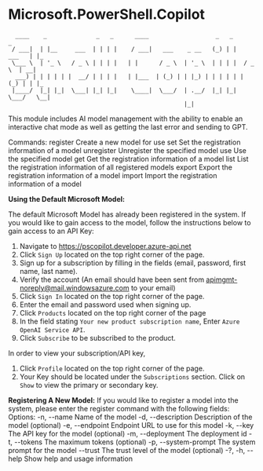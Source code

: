 # Microsoft.PowerShell.Copilot
```
  ____    _              _   _      ____                   _   _           _
 / ___|  | |__     ___  | | | |    / ___|   ___    _ __   (_) | |   ___   | |_
 \___ \  | '_ \   / _ \ | | | |   | |      / _ \  | '_ \  | | | |  / _ \  | __|
  ___) | | | | | |  __/ | | | |   | |___  | (_) | | |_) | | | | | | (_) | | |_
 |____/  |_| |_|  \___| |_| |_|    \____|  \___/  | .__/  |_| |_|  \___/   \__|
                                                  |_|
```

This module includes AI model management with the ability to enable an interactive chat mode as well as getting the last error and sending to GPT. 

Commands:
  register           Create a new model for use
  set                Set the registration information of a model
  unregister <name>  Unregister the specified model
  use <name>         Use the specified model
  get <name>         Get the registration information of a model
  list               List the registration information of all registered models
  export             Export the registration information of a model
  import             Import the registration information of a model

**Using the Default Microsoft Model:**

The default Microsoft Model has already been registered in the system. 
If you would like to gain access to the model, follow the instructions below to gain access to an API Key:
1.  Navigate to <https://pscopilot.developer.azure-api.net>
2.  Click `Sign Up` located on the top right corner of the page.
3.  Sign up for a subscription by filling in the fields (email, password,
    first name, last name).
4.  Verify the account (An email should have been sent from
    <apimgmt-noreply@mail.windowsazure.com> to your email)
5.  Click `Sign In` located on the top right corner of the page.
6.  Enter the email and password used when signing up.
7.  Click `Products` located on the top right corner of the page
8.  In the field stating `Your new product subscription name`, Enter
    `Azure OpenAI Service API`.
9.  Click `Subscribe` to be subscribed to the product.

In order to view your subscription/API key,
1.  Click `Profile` located on the top right corner of the page.
2.  Your Key should be located under the `Subscriptions`
    section. 
    Click on `Show` to view the primary or secondary key.

**Registering A New Model:**
If you would like to register a model into the system, please enter the register command with the following fields:
Options:
  -n, --name <name>                    Name of the model
  -d, --description <description>      Description of the model (optional)
  -e, --endpoint <endpoint>            Endpoint URL to use for this model
  -k, --key <key>                      The API key for the model (optional)
  -m, --deployment <deployment>        The deployment id
  -t, --tokens <tokens>                The maximum tokens (optional)
  -p, --system-prompt <system-prompt>  The system prompt for the model
  --trust <trust>                      The trust level of the model (optional)
  -?, -h, --help                       Show help and usage information